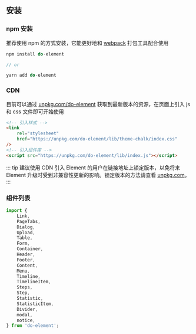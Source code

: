 ## 安装

### npm 安装

推荐使用 npm 的方式安装，它能更好地和 [webpack](https://webpack.js.org/) 打包工具配合使用

```js
npm install do-element

// or

yarn add do-element
```

### CDN

目前可以通过 [unpkg.com/do-element](https://unpkg.com/do-element/) 获取到最新版本的资源，在页面上引入 js 和 css 文件即可开始使用

```html
<!-- 引入样式 -->
<link
	rel="stylesheet"
	href="https://unpkg.com/do-element/lib/theme-chalk/index.css"
/>
<!-- 引入组件库 -->
<script src="https://unpkg.com/do-element/lib/index.js"></script>
```

::: tip
建议使用 CDN 引入 Element 的用户在链接地址上锁定版本，以免将来 Element 升级时受到非兼容性更新的影响。锁定版本的方法请查看 [unpkg.com](https://unpkg.com/)。
:::

### 组件列表

```js
import {
	Link,
	PageTabs,
	Dialog,
	Upload,
	Table,
	Form,
	Container,
	Header,
	Footer,
	Content,
	Menu,
	Timeline,
	TimelineItem,
	Steps,
	Step,
	Statistic,
	StatisticItem,
	Divider,
	modal,
	notice,
} from 'do-element';
```
